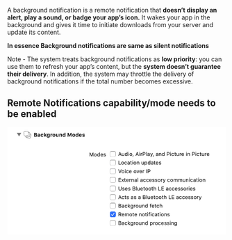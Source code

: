 
A background notification is a remote notification that **doesn’t display an alert, play a sound, or badge your app’s icon.** It wakes your app in the background and gives it time to initiate downloads from your server and update its content.

**In essence Background notifications are same as silent notifications**

Note - The system treats background notifications as **low priority**: you can use them to refresh your app’s content, but the **system doesn’t guarantee their delivery**. In addition, the system may throttle the delivery of background notifications if the total number becomes excessive.

## Remote Notifications capability/mode needs to be enabled

![remote notifications capability](images/../../images/remotebackgroundnotifications.png)




